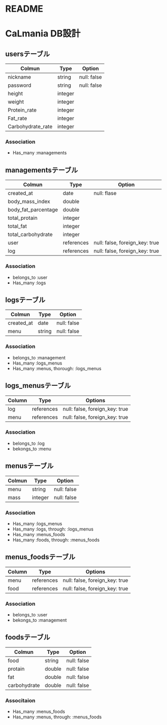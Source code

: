 # README

# CaLmania DB設計

## usersテーブル
|Colmun|Type|Option|
|-------|----|------|
|nickname|string|null: false|
|password|string|null: false|
|height|integer||
|weight|integer||
|Protein_rate|integer||
|Fat_rate|integer||
|Carbohydrate_rate|integer||
### Association
- Has_many :managements

## managementsテーブル
|Colmun|Type|Option|
|-------|----|------|
|created_at|date|null: flase|
|body_mass_index|double||
|body_fat_parcentage|double||
|total_protain|integer||
|total_fat|integer||
|total_carbohydrate|integer||
|user|references|null: false, foreign_key: true|
|log|references|null: false, foreign_key: true|

### Association
- belongs_to :user
- Has_many :logs

## logsテーブル
|Colmun|Type|Option|
|-------|----|------|
|created_at|date|null: false|
|menu|string|null: false|

### Association
- belongs_to :management
- Has_many :logs_menus
- Has_many :menus, thorough: :logs_menus

## logs_menusテーブル
|Column|Type|Options|
|------|----|-------|
|log|references|null: false, foreign_key: true|
|menu|references|null: false, foreign_key: true|
### Association
- belongs_to :log
- bekongs_to :menu

## menusテーブル
|Colmun|Type|Option|
|-------|----|------|
|menu|string|null: false|
|mass|integer|null: false|
### Association
- Has_many :logs_menus
- Has_many :logs, through: :logs_menus
- Has_many :menus_foods
- Has_many :foods, through: :menus_foods

## menus_foodsテーブル
|Column|Type|Options|
|------|----|-------|
|menu|references|null: false, foreign_key: true|
|food|references|null: false, foreign_key: true|
### Association
- belongs_to :user
- bekongs_to :management

## foodsテーブル
|Colmun|Type|Option|
|-------|----|------|
|food|string|null: false|
|protain|double|null: false|
|fat|double|null: false|
|carbohydrate|double|null: false|
### Associtaion
- Has_many :menus_foods
- Has_many :menus, through: :menus_foods

